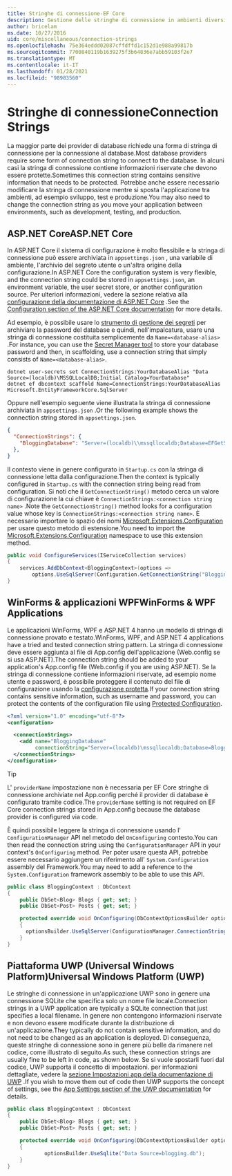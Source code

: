 ```yaml
---
title: Stringhe di connessione-EF Core
description: Gestione delle stringhe di connessione in ambienti diversi con Entity Framework Core
author: bricelam
ms.date: 10/27/2016
uid: core/miscellaneous/connection-strings
ms.openlocfilehash: 75e364eddd02087cffdffd1c152d1e988a99817b
ms.sourcegitcommit: 7700840119b1639275f3b64836e7abb59103f2e7
ms.translationtype: MT
ms.contentlocale: it-IT
ms.lasthandoff: 01/28/2021
ms.locfileid: "98983560"
---
```

# <a name="connection-strings"></a><span data-ttu-id="a650d-103">Stringhe di connessione</span><span class="sxs-lookup"><span data-stu-id="a650d-103">Connection Strings</span></span>

<span data-ttu-id="a650d-104">La maggior parte dei provider di database richiede una forma di stringa di connessione per la connessione al database.</span><span class="sxs-lookup"><span data-stu-id="a650d-104">Most database providers require some form of connection string to connect to the database.</span></span> <span data-ttu-id="a650d-105">In alcuni casi la stringa di connessione contiene informazioni riservate che devono essere protette.</span><span class="sxs-lookup"><span data-stu-id="a650d-105">Sometimes this connection string contains sensitive information that needs to be protected.</span></span> <span data-ttu-id="a650d-106">Potrebbe anche essere necessario modificare la stringa di connessione mentre si sposta l'applicazione tra ambienti, ad esempio sviluppo, test e produzione.</span><span class="sxs-lookup"><span data-stu-id="a650d-106">You may also need to change the connection string as you move your application between environments, such as development, testing, and production.</span></span>

## <a name="aspnet-core"></a><span data-ttu-id="a650d-107">ASP.NET Core</span><span class="sxs-lookup"><span data-stu-id="a650d-107">ASP.NET Core</span></span>

<span data-ttu-id="a650d-108">In ASP.NET Core il sistema di configurazione è molto flessibile e la stringa di connessione può essere archiviata in `appsettings.json` , una variabile di ambiente, l'archivio del segreto utente o un'altra origine della configurazione.</span><span class="sxs-lookup"><span data-stu-id="a650d-108">In ASP.NET Core the configuration system is very flexible, and the connection string could be stored in `appsettings.json`, an environment variable, the user secret store, or another configuration source.</span></span> <span data-ttu-id="a650d-109">Per ulteriori informazioni, vedere la sezione relativa alla [configurazione della documentazione di ASP.NET Core](/aspnet/core/fundamentals/configuration) .</span><span class="sxs-lookup"><span data-stu-id="a650d-109">See the [Configuration section of the ASP.NET Core documentation](/aspnet/core/fundamentals/configuration) for more details.</span></span>

<span data-ttu-id="a650d-110">Ad esempio, è possibile usare lo [strumento di gestione dei segreti](/aspnet/core/security/app-secrets#secret-manager) per archiviare la password del database e quindi, nell'impalcatura, usare una stringa di connessione costituita semplicemente da `Name=<database-alias>` .</span><span class="sxs-lookup"><span data-stu-id="a650d-110">For instance, you can use the [Secret Manager tool](/aspnet/core/security/app-secrets#secret-manager) to store your database password and then, in scaffolding, use a connection string that simply consists of `Name=<database-alias>`.</span></span>

```dotnetcli
dotnet user-secrets set ConnectionStrings:YourDatabaseAlias "Data Source=(localdb)\MSSQLLocalDB;Initial Catalog=YourDatabase"
dotnet ef dbcontext scaffold Name=ConnectionStrings:YourDatabaseAlias Microsoft.EntityFrameworkCore.SqlServer
```

<span data-ttu-id="a650d-111">Oppure nell'esempio seguente viene illustrata la stringa di connessione archiviata in `appsettings.json` .</span><span class="sxs-lookup"><span data-stu-id="a650d-111">Or the following example shows the connection string stored in `appsettings.json`.</span></span>

```json
{
  "ConnectionStrings": {
    "BloggingDatabase": "Server=(localdb)\\mssqllocaldb;Database=EFGetStarted.ConsoleApp.NewDb;Trusted_Connection=True;"
  },
}
```

<span data-ttu-id="a650d-112">Il contesto viene in genere configurato in `Startup.cs` con la stringa di connessione letta dalla configurazione.</span><span class="sxs-lookup"><span data-stu-id="a650d-112">Then the context is typically configured in `Startup.cs` with the connection string being read from configuration.</span></span> <span data-ttu-id="a650d-113">Si noti che il `GetConnectionString()` metodo cerca un valore di configurazione la cui chiave è `ConnectionStrings:<connection string name>` .</span><span class="sxs-lookup"><span data-stu-id="a650d-113">Note the `GetConnectionString()` method looks for a configuration value whose key is `ConnectionStrings:<connection string name>`.</span></span> <span data-ttu-id="a650d-114">È necessario importare lo spazio dei nomi [Microsoft.Extensions.Configuration](/dotnet/api/microsoft.extensions.configuration) per usare questo metodo di estensione.</span><span class="sxs-lookup"><span data-stu-id="a650d-114">You need to import the [Microsoft.Extensions.Configuration](/dotnet/api/microsoft.extensions.configuration) namespace to use this extension method.</span></span>

```csharp
public void ConfigureServices(IServiceCollection services)
{
    services.AddDbContext<BloggingContext>(options =>
        options.UseSqlServer(Configuration.GetConnectionString("BloggingDatabase")));
}
```

## <a name="winforms--wpf-applications"></a><span data-ttu-id="a650d-115">WinForms & applicazioni WPF</span><span class="sxs-lookup"><span data-stu-id="a650d-115">WinForms & WPF Applications</span></span>

<span data-ttu-id="a650d-116">Le applicazioni WinForms, WPF e ASP.NET 4 hanno un modello di stringa di connessione provato e testato.</span><span class="sxs-lookup"><span data-stu-id="a650d-116">WinForms, WPF, and ASP.NET 4 applications have a tried and tested connection string pattern.</span></span> <span data-ttu-id="a650d-117">La stringa di connessione deve essere aggiunta al file di App.config dell'applicazione (Web.config se si usa ASP.NET).</span><span class="sxs-lookup"><span data-stu-id="a650d-117">The connection string should be added to your application's App.config file (Web.config if you are using ASP.NET).</span></span> <span data-ttu-id="a650d-118">Se la stringa di connessione contiene informazioni riservate, ad esempio nome utente e password, è possibile proteggere il contenuto del file di configurazione usando la [configurazione protetta](/dotnet/framework/data/adonet/connection-strings-and-configuration-files#encrypting-configuration-file-sections-using-protected-configuration).</span><span class="sxs-lookup"><span data-stu-id="a650d-118">If your connection string contains sensitive information, such as username and password, you can protect the contents of the configuration file using [Protected Configuration](/dotnet/framework/data/adonet/connection-strings-and-configuration-files#encrypting-configuration-file-sections-using-protected-configuration).</span></span>

```xml
<?xml version="1.0" encoding="utf-8"?>
<configuration>

  <connectionStrings>
    <add name="BloggingDatabase"
         connectionString="Server=(localdb)\mssqllocaldb;Database=Blogging;Trusted_Connection=True;" />
  </connectionStrings>
</configuration>
```

> [!TIP]
> <span data-ttu-id="a650d-119">L' `providerName` impostazione non è necessaria per EF Core stringhe di connessione archiviate nel App.config perché il provider di database è configurato tramite codice.</span><span class="sxs-lookup"><span data-stu-id="a650d-119">The `providerName` setting is not required on EF Core connection strings stored in App.config because the database provider is configured via code.</span></span>

<span data-ttu-id="a650d-120">È quindi possibile leggere la stringa di connessione usando l' `ConfigurationManager` API nel metodo del `OnConfiguring` contesto.</span><span class="sxs-lookup"><span data-stu-id="a650d-120">You can then read the connection string using the `ConfigurationManager` API in your context's `OnConfiguring` method.</span></span> <span data-ttu-id="a650d-121">Per poter usare questa API, potrebbe essere necessario aggiungere un riferimento all' `System.Configuration` assembly del Framework.</span><span class="sxs-lookup"><span data-stu-id="a650d-121">You may need to add a reference to the `System.Configuration` framework assembly to be able to use this API.</span></span>

```csharp
public class BloggingContext : DbContext
{
    public DbSet<Blog> Blogs { get; set; }
    public DbSet<Post> Posts { get; set; }

    protected override void OnConfiguring(DbContextOptionsBuilder optionsBuilder)
    {
      optionsBuilder.UseSqlServer(ConfigurationManager.ConnectionStrings["BloggingDatabase"].ConnectionString);
    }
}
```

## <a name="universal-windows-platform-uwp"></a><span data-ttu-id="a650d-122">Piattaforma UWP (Universal Windows Platform)</span><span class="sxs-lookup"><span data-stu-id="a650d-122">Universal Windows Platform (UWP)</span></span>

<span data-ttu-id="a650d-123">Le stringhe di connessione in un'applicazione UWP sono in genere una connessione SQLite che specifica solo un nome file locale.</span><span class="sxs-lookup"><span data-stu-id="a650d-123">Connection strings in a UWP application are typically a SQLite connection that just specifies a local filename.</span></span> <span data-ttu-id="a650d-124">In genere non contengono informazioni riservate e non devono essere modificate durante la distribuzione di un'applicazione.</span><span class="sxs-lookup"><span data-stu-id="a650d-124">They typically do not contain sensitive information, and do not need to be changed as an application is deployed.</span></span> <span data-ttu-id="a650d-125">Di conseguenza, queste stringhe di connessione sono in genere più belle da rimanere nel codice, come illustrato di seguito.</span><span class="sxs-lookup"><span data-stu-id="a650d-125">As such, these connection strings are usually fine to be left in code, as shown below.</span></span> <span data-ttu-id="a650d-126">Se si vuole spostarli fuori dal codice, UWP supporta il concetto di impostazioni. per informazioni dettagliate, vedere la [sezione Impostazioni app della documentazione di UWP](/windows/uwp/app-settings/store-and-retrieve-app-data) .</span><span class="sxs-lookup"><span data-stu-id="a650d-126">If you wish to move them out of code then UWP supports the concept of settings, see the [App Settings section of the UWP documentation](/windows/uwp/app-settings/store-and-retrieve-app-data) for details.</span></span>

```csharp
public class BloggingContext : DbContext
{
    public DbSet<Blog> Blogs { get; set; }
    public DbSet<Post> Posts { get; set; }

    protected override void OnConfiguring(DbContextOptionsBuilder optionsBuilder)
    {
            optionsBuilder.UseSqlite("Data Source=blogging.db");
    }
}
```
